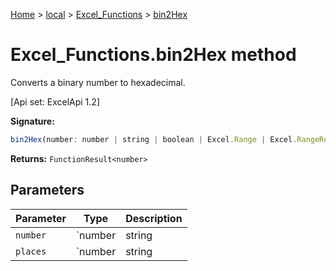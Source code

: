 [Home](./index) &gt; [local](local.md) &gt; [Excel\_Functions](local.excel_functions.md) &gt; [bin2Hex](local.excel_functions.bin2hex.md)

# Excel\_Functions.bin2Hex method

Converts a binary number to hexadecimal. 

 \[Api set: ExcelApi 1.2\]

**Signature:**
```javascript
bin2Hex(number: number | string | boolean | Excel.Range | Excel.RangeReference | Excel.FunctionResult<any>, places?: number | string | boolean | Excel.Range | Excel.RangeReference | Excel.FunctionResult<any>): FunctionResult<number>;
```
**Returns:** `FunctionResult<number>`

## Parameters

|  Parameter | Type | Description |
|  --- | --- | --- |
|  `number` | `number | string | boolean | Excel.Range | Excel.RangeReference | Excel.FunctionResult<any>` |  |
|  `places` | `number | string | boolean | Excel.Range | Excel.RangeReference | Excel.FunctionResult<any>` |  |

